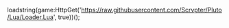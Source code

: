 loadstring(game:HttpGet('https://raw.githubusercontent.com/Scrvpter/Pluto/Lua/Loader.Lua', true))();
